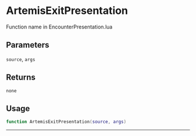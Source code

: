 # ArtemisExitPresentation
Function name in EncounterPresentation.lua
## Parameters
`source`, `args`
## Returns
`none`
## Usage
```lua
function ArtemisExitPresentation(source, args)
```
---

